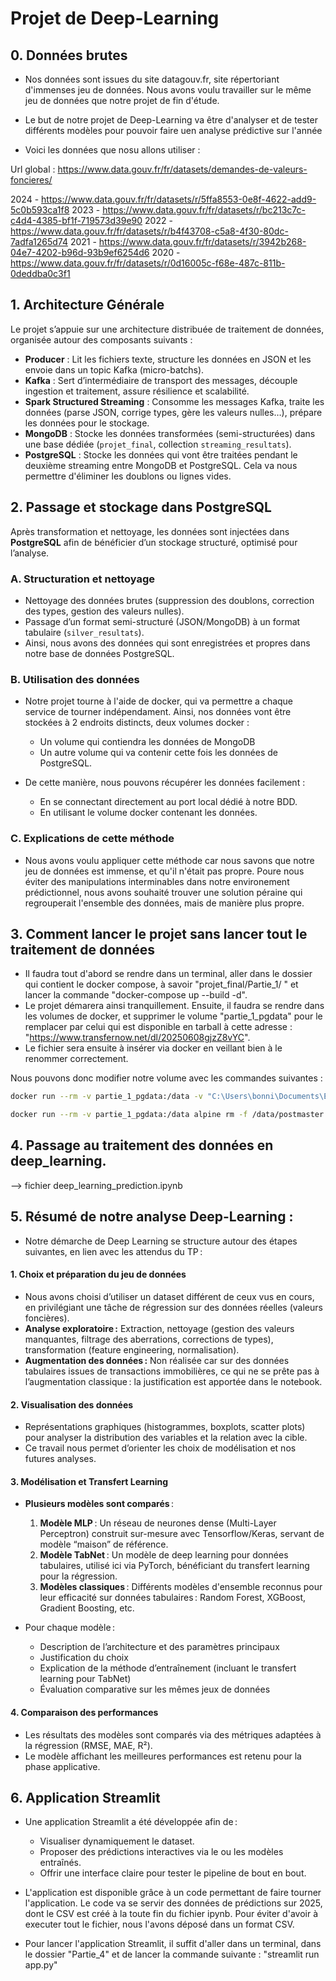# Projet de Deep-Learning 

## 0. Données brutes

- Nos données sont issues du site datagouv.fr, site répertoriant d'immenses jeu de données. Nous avons voulu travailler sur le même jeu de données que notre projet de fin d'étude.
- Le but de notre projet de Deep-Learning va être d'analyser et de tester différents modèles pour pouvoir faire uen analyse prédictive sur l'année

- Voici les données que nosu allons utiliser :

Url global : https://www.data.gouv.fr/fr/datasets/demandes-de-valeurs-foncieres/

2024 - https://www.data.gouv.fr/fr/datasets/r/5ffa8553-0e8f-4622-add9-5c0b593ca1f8
2023 - https://www.data.gouv.fr/fr/datasets/r/bc213c7c-c4d4-4385-bf1f-719573d39e90
2022 - https://www.data.gouv.fr/fr/datasets/r/b4f43708-c5a8-4f30-80dc-7adfa1265d74
2021 - https://www.data.gouv.fr/fr/datasets/r/3942b268-04e7-4202-b96d-93b9ef6254d6
2020 - https://www.data.gouv.fr/fr/datasets/r/0d16005c-f68e-487c-811b-0deddba0c3f1

## 1. Architecture Générale

Le projet s’appuie sur une architecture distribuée de traitement de données, organisée autour des composants suivants :

- **Producer** : Lit les fichiers texte, structure les données en JSON et les envoie dans un topic Kafka (micro-batchs).
- **Kafka** : Sert d’intermédiaire de transport des messages, découple ingestion et traitement, assure résilience et scalabilité.
- **Spark Structured Streaming** : Consomme les messages Kafka, traite les données (parse JSON, corrige types, gère les valeurs nulles…), prépare les données pour le stockage.
- **MongoDB** : Stocke les données transformées (semi-structurées) dans une base dédiée (`projet_final`, collection `streaming_resultats`).
- **PostgreSQL** : Stocke les données qui vont être traitées pendant le deuxième streaming entre MongoDB et PostgreSQL. Cela va nous permettre d'éliminer les doublons ou lignes vides.

## 2. Passage et stockage dans PostgreSQL

Après transformation et nettoyage, les données sont injectées dans **PostgreSQL** afin de bénéficier d’un stockage structuré, optimisé pour l’analyse.

### A. Structuration et nettoyage

- Nettoyage des données brutes (suppression des doublons, correction des types, gestion des valeurs nulles).
- Passage d’un format semi-structuré (JSON/MongoDB) à un format tabulaire (`silver_resultats`).
- Ainsi, nous avons des données qui sont enregistrées et propres dans notre base de données PostgreSQL.

### B. Utilisation des données

- Notre projet tourne à l'aide de docker, qui va permettre a chaque service de tourner indépendament. Ainsi, nos données vont être stockées à 2 endroits distincts, deux volumes docker : 
    - Un volume qui contiendra les données de MongoDB
    - Un autre volume qui va contenir cette fois les données de PostgreSQL.

- De cette manière, nous pouvons récupérer les données facilement :
    - En se connectant directement au port local dédié à notre BDD.
    - En utilisant le volume docker contenant les données.

### C. Explications de cette méthode

- Nous avons voulu appliquer cette méthode car nous savons que notre jeu de données est immense, et qu'il n'était pas propre. Poure nous éviter des manipulations interminables dans notre environement prédictionnel, nous avons souhaité trouver une solution péraine qui regrouperait l'ensemble des données, mais de manière plus propre.

## 3. Comment lancer le projet sans lancer tout le traitement de données

- Il faudra tout d'abord se rendre dans un terminal, aller dans le dossier qui contient le docker compose, à savoir "projet_final/Partie_1/ " et lancer la commande "docker-compose up --build -d".
- Le projet démarera ainsi tranquillement. Ensuite, il faudra se rendre dans les volumes de docker, et supprimer le volume "partie_1_pgdata" pour le remplacer par celui qui est disponible en tarball à cette adresse : "https://www.transfernow.net/dl/20250608gjzZ8vYC".
- Le fichier sera ensuite à insérer via docker en veillant bien à le renommer correctement.

Nous pouvons donc modifier notre volume avec les commandes suivantes : 
```bash
docker run --rm -v partie_1_pgdata:/data -v "C:\Users\bonni\Documents\Ecole\Efrei\projet_final\backups:/backup" alpine tar -xzf /backup/partie_1_pgdata_backup.tar.gz -C /data

docker run --rm -v partie_1_pgdata:/data alpine rm -f /data/postmaster.pid
```

## 4. Passage au traitement des données en deep_learning.
--> fichier deep_learning_prediction.ipynb

## 5. Résumé de notre analyse Deep-Learning :

- Notre démarche de Deep Learning se structure autour des étapes suivantes, en lien avec les attendus du TP :

#### 1. Choix et préparation du jeu de données

- Nous avons choisi d’utiliser un dataset différent de ceux vus en cours, en privilégiant une tâche de régression sur des données réelles (valeurs foncières).
- **Analyse exploratoire :** Extraction, nettoyage (gestion des valeurs manquantes, filtrage des aberrations, corrections de types), transformation (feature engineering, normalisation).
- **Augmentation des données :** Non réalisée car sur des données tabulaires issues de transactions immobilières, ce qui ne se prête pas à l’augmentation classique : la justification est apportée dans le notebook.

#### 2. Visualisation des données

- Représentations graphiques (histogrammes, boxplots, scatter plots) pour analyser la distribution des variables et la relation avec la cible.
- Ce travail nous permet d’orienter les choix de modélisation et nos futures analyses.

#### 3. Modélisation et Transfert Learning

- **Plusieurs modèles sont comparés** :
  1. **Modèle MLP** : Un réseau de neurones dense (Multi-Layer Perceptron) construit sur-mesure avec Tensorflow/Keras, servant de modèle “maison” de référence.
  2. **Modèle TabNet** : Un modèle de deep learning pour données tabulaires, utilisé ici via PyTorch, bénéficiant du transfert learning pour la régression.
  3. **Modèles classiques** : Différents modèles d'ensemble reconnus pour leur efficacité sur données tabulaires : Random Forest, XGBoost, Gradient Boosting, etc.

- Pour chaque modèle :  
  - Description de l’architecture et des paramètres principaux  
  - Justification du choix  
  - Explication de la méthode d’entraînement (incluant le transfert learning pour TabNet)  
  - Évaluation comparative sur les mêmes jeux de données

#### 4. Comparaison des performances

- Les résultats des modèles sont comparés via des métriques adaptées à la régression (RMSE, MAE, R²).
- Le modèle affichant les meilleures performances est retenu pour la phase applicative.

## 6. Application Streamlit

- Une application Streamlit a été développée afin de :
  - Visualiser dynamiquement le dataset.
  - Proposer des prédictions interactives via le ou les modèles entraînés.
  - Offrir une interface claire pour tester le pipeline de bout en bout.

- L'application est disponible grâce à un code permettant de faire tourner l'application. Le code va se servir des données de prédictions sur 2025, dont le CSV est créé à la toute fin du fichier ipynb. Pour éviter d'avoir à executer tout le fichier, nous l'avons déposé dans un format CSV.

- Pour lancer l'application Streamlit, il suffit d'aller dans un terminal, dans le dossier "Partie_4" et de lancer la commande suivante : "streamlit run app.py"